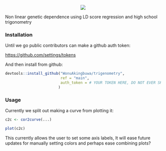 <p align="center">
<img src=https://github.com/MichelNivard/trigenometry/assets/11858442/63d46a1c-39d6-47d5-b49c-082f0c960874>
</p>

Non linear genetic dependence using LD score regression and high school trigonometry


### Installation

Until we go public contributors can make a github auth token:

https://github.com/settings/tokens

And then install from github:

```r
devtools::install_github("WonuAkingbuwa/trigenometry",
                         ref = "main",
                         auth_token = # YOUR TOKEN HERE, DO NOT EVER SHARE TOKEN                      
                        )

```


### Usage

Currently we split out making a curve from plotting it:

```r
c2c <- cor2curve(...)

plot(c2c)

```

This currently allows the user to set some axis labels, It will ease future updates for manually setting colors and perhaps ease combining plots?


